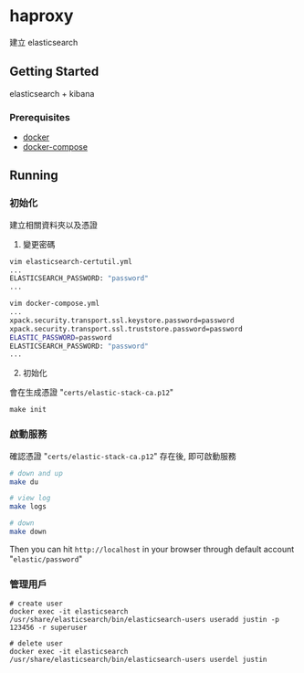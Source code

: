 # haproxy

建立 elasticsearch 

## Getting Started

elasticsearch + kibana

### Prerequisites

* [docker](https://docs.docker.com/install/)
* [docker-compose](https://docs.docker.com/compose/install/)

## Running

### 初始化

建立相關資料夾以及憑證

1. 變更密碼

```bash
vim elasticsearch-certutil.yml
...
ELASTICSEARCH_PASSWORD: "password"
...

vim docker-compose.yml
...
xpack.security.transport.ssl.keystore.password=password
xpack.security.transport.ssl.truststore.password=password
ELASTIC_PASSWORD=password
ELASTICSEARCH_PASSWORD: "password"
...
```

2. 初始化

會在生成憑證 "`certs/elastic-stack-ca.p12`"

```
make init
```

### 啟動服務

確認憑證 "`certs/elastic-stack-ca.p12`" 存在後, 即可啟動服務

```bash
# down and up
make du

# view log
make logs

# down
make down
```

Then you can hit `http://localhost` in your browser through default account "`elastic/password`"

### 管理用戶

```
# create user
docker exec -it elasticsearch /usr/share/elasticsearch/bin/elasticsearch-users useradd justin -p 123456 -r superuser

# delete user
docker exec -it elasticsearch /usr/share/elasticsearch/bin/elasticsearch-users userdel justin
```

 




